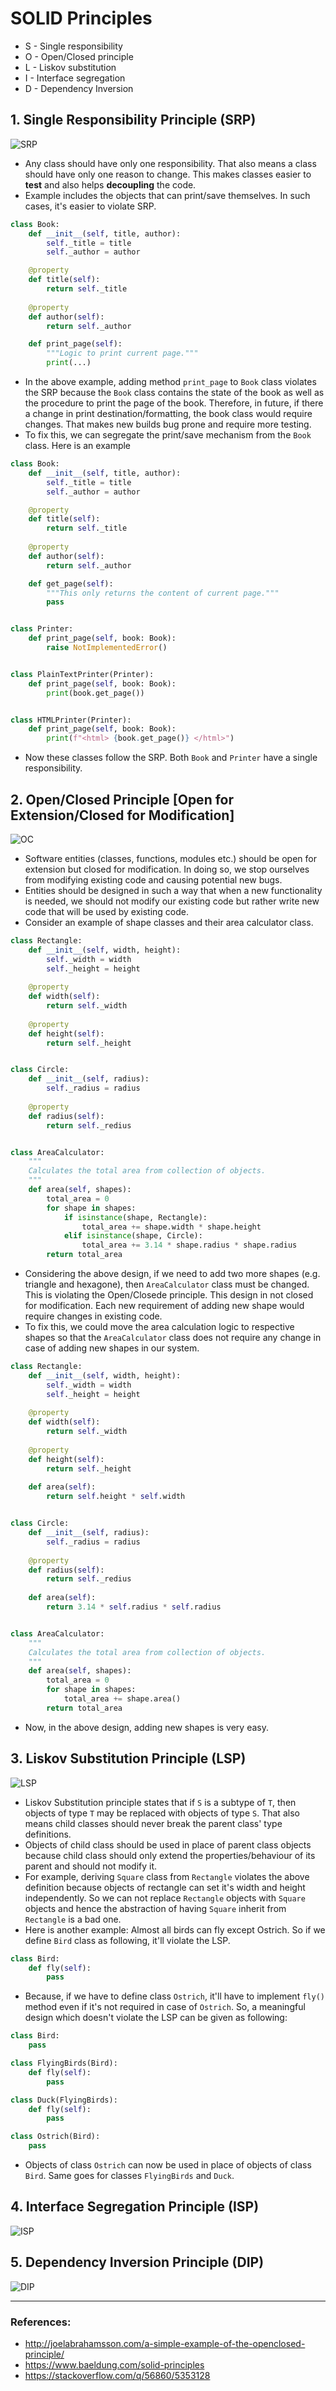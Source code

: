 # SOLID Principles

- S - Single responsibility
- O - Open/Closed principle
- L - Liskov substitution
- I - Interface segregation
- D - Dependency Inversion

## 1. Single Responsibility Principle (SRP)
![SRP](https://i.imgur.com/olWf6e1.jpg)
- Any class should have only one responsibility. That also means a class should have only one reason to change. This makes classes easier to **test** and also helps **decoupling** the code.
- Example includes the objects that can print/save themselves. In such cases, it's easier to violate SRP.

```python
class Book:
    def __init__(self, title, author):
        self._title = title
        self._author = author

    @property
    def title(self):
        return self._title
        
    @property
    def author(self):
        return self._author

    def print_page(self):
        """Logic to print current page."""
        print(...)
```
- In the above example, adding method `print_page` to `Book` class violates the SRP because the `Book` class contains the state of the book as well as the procedure to print the page of the book. Therefore, in future, if there a change in print destination/formatting, the book class would require changes. That makes new builds bug prone and require more testing.
- To fix this, we can segregate the print/save mechanism from the `Book` class. Here is an example

```python
class Book:
    def __init__(self, title, author):
        self._title = title
        self._author = author

    @property
    def title(self):
        return self._title
        
    @property
    def author(self):
        return self._author

    def get_page(self):
        """This only returns the content of current page."""
        pass


class Printer:
    def print_page(self, book: Book):
        raise NotImplementedError()


class PlainTextPrinter(Printer):
    def print_page(self, book: Book):
        print(book.get_page())


class HTMLPrinter(Printer):
    def print_page(self, book: Book):
        print(f"<html> {book.get_page()} </html>")
```
- Now these classes follow the SRP. Both `Book` and `Printer` have a single responsibility.

## 2. Open/Closed Principle [Open for Extension/Closed for Modification]
![OC](https://i.imgur.com/0RZcEgl.jpg)
- Software entities (classes, functions, modules etc.) should be open for extension but closed for modification. In doing so, we stop ourselves from modifying existing code and causing potential new bugs.
- Entities should be designed in such a way that when a new functionality is needed, we should not modify our existing code but rather write new code that will be used by existing code.
- Consider an example of shape classes and their area calculator class.

```python
class Rectangle:
    def __init__(self, width, height):
        self._width = width
        self._height = height
    
    @property
    def width(self):
        return self._width
    
    @property
    def height(self):
        return self._height


class Circle:
    def __init__(self, radius):
        self._radius = radius
    
    @property
    def radius(self):
        return self._redius


class AreaCalculator:
    """
    Calculates the total area from collection of objects.
    """
    def area(self, shapes):
        total_area = 0
        for shape in shapes:
            if isinstance(shape, Rectangle):
                total_area += shape.width * shape.height
            elif isinstance(shape, Circle):
                total_area += 3.14 * shape.radius * shape.radius
        return total_area
```

- Considering the above design, if we need to add two more shapes (e.g. triangle and hexagone), then `AreaCalculator` class must be changed. This is violating the Open/Closede principle. This design in not closed for modification. Each new requirement of adding new shape would require changes in existing code.
- To fix this, we could move the area calculation logic to respective shapes so that the `AreaCalculator` class does not require any change in case of adding new shapes in our system.

```python
class Rectangle:
    def __init__(self, width, height):
        self._width = width
        self._height = height
    
    @property
    def width(self):
        return self._width
    
    @property
    def height(self):
        return self._height
    
    def area(self):
        return self.height * self.width


class Circle:
    def __init__(self, radius):
        self._radius = radius
    
    @property
    def radius(self):
        return self._redius
    
    def area(self):
        return 3.14 * self.radius * self.radius


class AreaCalculator:
    """
    Calculates the total area from collection of objects.
    """
    def area(self, shapes):
        total_area = 0
        for shape in shapes:
            total_area += shape.area()
        return total_area
```
- Now, in the above design, adding new shapes is very easy.

## 3. Liskov Substitution Principle (LSP)
![LSP](https://i.imgur.com/hEYUuQN.jpg)
- Liskov Substitution principle states that if `S` is a subtype of `T`, then objects of type `T` may be replaced with objects of type `S`. That also means child classes should never break the parent class' type definitions.
- Objects of child class should be used in place of parent class objects because child class should only extend the properties/behaviour of its parent and should not modify it.
- For example, deriving `Square` class from `Rectangle` violates the above definition because objects of rectangle can set it's width and height independently. So we can not replace `Rectangle` objects with `Square` objects and hence the abstraction of having `Square` inherit from `Rectangle` is a bad one.
- Here is another example: Almost all birds can fly except Ostrich. So if we define `Bird` class as following, it'll violate the LSP.

```python
class Bird:
    def fly(self):
        pass
```
- Because, if we have to define class `Ostrich`, it'll have to implement `fly()` method even if it's not required in case of `Ostrich`. So, a meaningful design which doesn't violate the LSP can be given as following:

```python
class Bird:
    pass

class FlyingBirds(Bird):
    def fly(self):
        pass

class Duck(FlyingBirds):
    def fly(self):
        pass

class Ostrich(Bird):
    pass
```

- Objects of class `Ostrich` can now be used in place of objects of class `Bird`. Same goes for classes `FlyingBirds` and `Duck`.


## 4. Interface Segregation Principle (ISP)
![ISP](https://i.imgur.com/hTngExc.jpg)

## 5. Dependency Inversion Principle (DIP)
![DIP](https://i.imgur.com/khSbeDs.jpg)

---
### References:
- http://joelabrahamsson.com/a-simple-example-of-the-openclosed-principle/
- https://www.baeldung.com/solid-principles
- https://stackoverflow.com/q/56860/5353128
